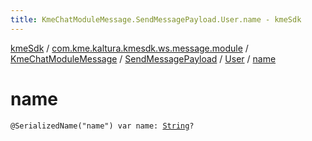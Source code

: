 ```yaml
---
title: KmeChatModuleMessage.SendMessagePayload.User.name - kmeSdk
---
```


[kmeSdk](../../../../index.html) / [com.kme.kaltura.kmesdk.ws.message.module](../../../index.html) / [KmeChatModuleMessage](../../index.html) / [SendMessagePayload](../index.html) / [User](index.html) / [name](./name.html)

# name

`@SerializedName("name") var name: `[`String`](https://kotlinlang.org/api/latest/jvm/stdlib/kotlin/-string/index.html)`?`